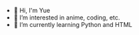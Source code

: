 - 👋 Hi, I'm Yue
- 👀 I’m interested in anime, coding, etc.
- 🌱 I’m currently learning Python and HTML 

<!---
liu-xuanyue/liu-xuanyue is a ✨ special ✨ repository because its `README.md` (this file) appears on your GitHub profile.
You can click the Preview link to take a look at your changes.
--->
